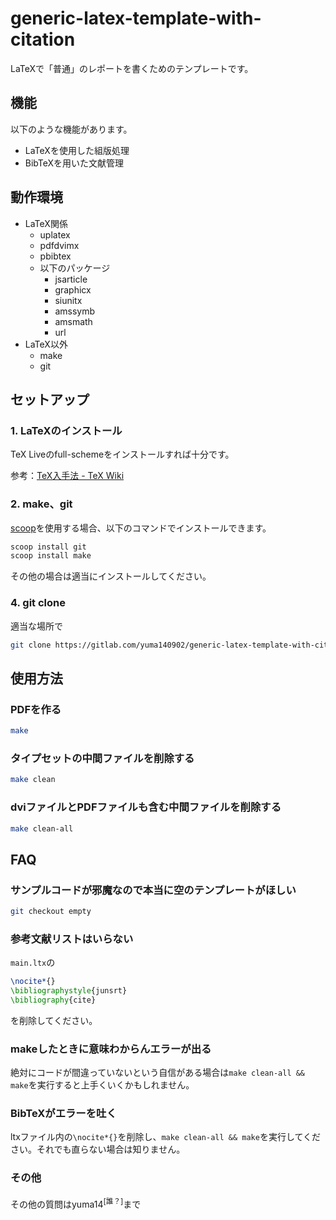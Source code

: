 # generic-latex-template-with-citation

LaTeXで「普通」のレポートを書くためのテンプレートです。

## 機能

以下のような機能があります。

- LaTeXを使用した組版処理
- BibTeXを用いた文献管理

## 動作環境

- LaTeX関係
  - uplatex
  - pdfdvimx
  - pbibtex
  - 以下のパッケージ
    - jsarticle
    - graphicx
    - siunitx
    - amssymb
    - amsmath
    - url
- LaTeX以外
  - make
  - git

## セットアップ

### 1. LaTeXのインストール

TeX Liveのfull-schemeをインストールすれば十分です。

参考：[TeX入手法 - TeX Wiki](https://texwiki.texjp.org/?TeX入手法)

### 2. make、git

[scoop](https://scoop.sh/)を使用する場合、以下のコマンドでインストールできます。

```sh
scoop install git
scoop install make
```

その他の場合は適当にインストールしてください。

### 4. git clone

適当な場所で

```sh
git clone https://gitlab.com/yuma140902/generic-latex-template-with-citation.git
```

## 使用方法

### PDFを作る

```sh
make
```

### タイプセットの中間ファイルを削除する

```sh
make clean
```

### dviファイルとPDFファイルも含む中間ファイルを削除する

```sh
make clean-all
```

## FAQ

### サンプルコードが邪魔なので本当に空のテンプレートがほしい

```sh
git checkout empty
```

### 参考文献リストはいらない

`main.ltx`の

```latex
\nocite*{}
\bibliographystyle{junsrt}
\bibliography{cite}
```

を削除してください。

### makeしたときに意味わからんエラーが出る

絶対にコードが間違っていないという自信がある場合は`make clean-all && make`を実行すると上手くいくかもしれません。

### BibTeXがエラーを吐く

ltxファイル内の`\nocite*{}`を削除し、`make clean-all && make`を実行してください。それでも直らない場合は知りません。

### その他

その他の質問はyuma14<sup>[誰？]</sup>まで
